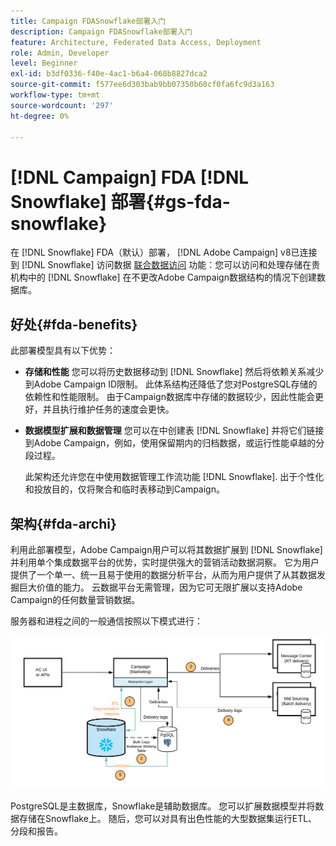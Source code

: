 ```yaml
---
title: Campaign FDASnowflake部署入门
description: Campaign FDASnowflake部署入门
feature: Architecture, Federated Data Access, Deployment
role: Admin, Developer
level: Beginner
exl-id: b3df0336-f40e-4ac1-b6a4-068b8827dca2
source-git-commit: f577ee6d303bab9bb07350b60cf0fa6fc9d3a163
workflow-type: tm+mt
source-wordcount: '297'
ht-degree: 0%

---
```


# [!DNL Campaign] FDA [!DNL Snowflake] 部署{#gs-fda-snowflake}

在 [!DNL Snowflake] FDA（默认）部署， [!DNL Adobe Campaign] v8已连接到 [!DNL Snowflake] 访问数据 [联合数据访问](../connect/fda.md) 功能：您可以访问和处理存储在贵机构中的 [!DNL Snowflake] 在不更改Adobe Campaign数据结构的情况下创建数据库。

## 好处{#fda-benefits}

此部署模型具有以下优势：

* **存储和性能**
您可以将历史数据移动到 [!DNL Snowflake] 然后将依赖关系减少到Adobe Campaign ID限制。 此体系结构还降低了您对PostgreSQL存储的依赖性和性能限制。 由于Campaign数据库中存储的数据较少，因此性能会更好，并且执行维护任务的速度会更快。

* **数据模型扩展和数据管理**
您可以在中创建表 [!DNL Snowflake] 并将它们链接到Adobe Campaign，例如，使用保留期内的归档数据，或运行性能卓越的分段过程。

  此架构还允许您在中使用数据管理工作流功能 [!DNL Snowflake]. 出于个性化和投放目的，仅将聚合和临时表移动到Campaign。


## 架构{#fda-archi}

利用此部署模型，Adobe Campaign用户可以将其数据扩展到 [!DNL Snowflake] 并利用单个集成数据平台的优势，实时提供强大的营销活动数据洞察。 它为用户提供了一个单一、统一且易于使用的数据分析平台，从而为用户提供了从其数据发掘巨大价值的能力。 云数据平台无需管理，因为它可无限扩展以支持Adobe Campaign的任何数量营销数据。

服务器和进程之间的一般通信按照以下模式进行：

![](assets/fda-architecture.png)

PostgreSQL是主数据库，Snowflake是辅助数据库。 您可以扩展数据模型并将数据存储在Snowflake上。 随后，您可以对具有出色性能的大型数据集运行ETL、分段和报告。
